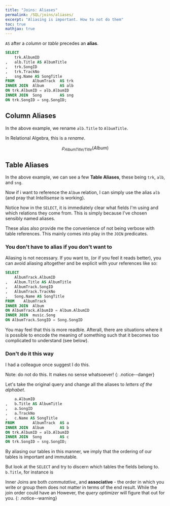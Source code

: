 ```yaml
---
title: "Joins: Aliases"
permalink: /SQL/joins/aliases/
excerpt: "Aliasing is important. How to not do them"
toc: true
mathjax: true
---
```


`AS` after a _column_ or _table_ precedes an __alias__. 

```sql
SELECT
	trk.AlbumID
,	alb.Title AS AlbumTitle 
,	trk.SongID
,	trk.TrackNo
,	sng.Name AS SongTitle
FROM		AlbumTrack 	AS trk
INNER JOIN	Album 		AS alb
ON trk.AlbumID = alb.AlbumID
INNER JOIN	Song 		AS sng
ON trk.SongID = sng.SongID;
```

## Column Aliases

In the above example, we rename `alb.Title` to `AlbumTitle`.

In Relational Algebra, this is a _rename_.

$$
\rho_{AlbumTitle/Title}(Album)
$$


## Table Aliases

In the above example, we can see a few __Table Aliases__, these being `trk`, `alb`, and `sng`.

Now if i want to reference the `Album` relation, I can simply use the alias `alb` (and pray that _Intellisense_ is working).

Notice how in the `SELECT`, it is immediately clear what fields I'm using and which relations they come from. This is simply because I've chosen sensibly named aliases.

These alias also provide me the convenience of not being verbose with table references. This mainly comes into play in the `JOIN` predicates.

### You don't have to alias if you don't want to

Aliasing is not necessary. If you want to, (or if you feel it reads better), you can avoid aliasing altogether and be explicit with your references like so:

```sql
SELECT
	AlbumTrack.AlbumID
,	Album.Title AS AlbumTitle
,	AlbumTrack.SongID
,	AlbumTrack.TrackNo
,	Song.Name AS SongTitle
FROM	AlbumTrack
INNER JOIN	Album
ON AlbumTrack.AlbumID = Album.AlbumID
INNER JOIN	music.Song
ON AlbumTrack.SongID = Song.SongID
```

You may feel that this is more readble. Afterall, there are situations where it is possible to encode the meaning of something such that it becomes too complicated to understand (see below).

### Don't do it this way

I had a colleague once suggest I do this.

Note: do not do this. It makes no sense whatsoever!
{: .notice--danger}

Let's take the original query and change all the aliases to _letters of the alphabet_.

```sql
	a.AlbumID
,	b.Title AS AlbumTitle 
,	a.SongID
,	a.TrackNo
,	c.Name AS SongTitle
FROM		AlbumTrack 	AS a
INNER JOIN	Album 		AS b
ON trk.AlbumID = alb.AlbumID
INNER JOIN	Song 		AS c
ON trk.SongID = sng.SongID;
```

By aliasing our tables in this manner, we imply that the ordering of our tables is important and immutable.



But look at the `SELECT` and try to discern which tables the fields belong to. `b.Title`, for instance is 

Inner Joins are both _commutative__ and __associative__ - the order in which you write or group them does not matter in terms of the end result.
While the join order could have an  However, the _query optimizer_ will figure that out for you.
{: .notice--warning}






